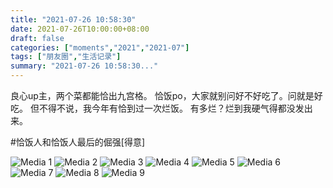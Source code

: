 ```yaml
---
title: "2021-07-26 10:58:30"
date: 2021-07-26T10:00:00+08:00
draft: false
categories: ["moments","2021","2021-07"]
tags: ["朋友圈","生活记录"]
summary: "2021-07-26 10:58:30..."
---
```


良心up主，两个菜都能恰出九宫格。
恰饭po，大家就别问好不好吃了。问就是好吃。
但不得不说，我今年有恰到过一次烂饭。
有多烂？烂到我硬气得都没发出来。

#恰饭人和恰饭人最后的倔强[得意]

![Media 1](/Moments/photos/2021-07-26/202107261058300.jpg)
![Media 2](/Moments/photos/2021-07-26/202107261058301.jpg)
![Media 3](/Moments/photos/2021-07-26/202107261058302.jpg)
![Media 4](/Moments/photos/2021-07-26/202107261058303.jpg)
![Media 5](/Moments/photos/2021-07-26/202107261058304.jpg)
![Media 6](/Moments/photos/2021-07-26/202107261058305.jpg)
![Media 7](/Moments/photos/2021-07-26/202107261058306.jpg)
![Media 8](/Moments/photos/2021-07-26/202107261058307.jpg)
![Media 9](/Moments/photos/2021-07-26/202107261058308.jpg)

